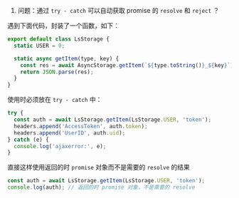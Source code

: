 1. 问题：通过 `try - catch` 可以自动获取 promise 的 `resolve` 和 `reject` ？    

遇到下面代码，封装了一个函数，如下：   

```js
export default class LsStorage {
  static USER = 0;

  static async getItem(type, key) {
    const res = await AsyncStorage.getItem(`${type.toString()}_${key}`);
    return JSON.parse(res);
  }
}
```

使用时必须放在 `try - catch` 中：   

```js
try {
  const auth = await LsStorage.getItem(LsStorage.USER, 'token');
  headers.append('AccessToken', auth.token);
  headers.append('UserID', auth.uid);
} catch (e) {
  console.log('ajaxerror:', e);
}
```

直接这样使用返回的时 `promise` 对象而不是需要的 `resolve` 的结果

```js
const auth = await LsStorage.getItem(LsStorage.USER, 'token');
console.log(auth); // 返回的时 promise 对象，不是需要的 resolve
```